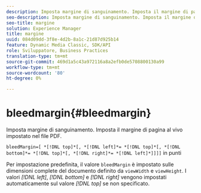 ```yaml
---
description: Imposta margine di sanguinamento. Imposta il margine di pagina al vivo impostato nel file PDF.
seo-description: Imposta margine di sanguinamento. Imposta il margine di pagina al vivo impostato nel file PDF.
seo-title: margine
solution: Experience Manager
title: margine
uuid: 084d09dd-3f8e-4d2b-8a1c-21d87d925b14
feature: Dynamic Media Classic, SDK/API
role: Sviluppatore, Business Practices
translation-type: tm+mt
source-git-commit: 469d1a5c43a972116a8a2efb0de5708800130a99
workflow-type: tm+mt
source-wordcount: '80'
ht-degree: 0%

---
```



# bleedmargin{#bleedmargin}

Imposta margine di sanguinamento. Imposta il margine di pagina al vivo impostato nel file PDF.

`bleedMargin=[ *[!DNL top]*[, *[!DNL left]*= *[!DNL top]*[, *[!DNL bottom]*= *[!DNL top]*[, *[!DNL right]*= *[!DNL left]*]]]]` in punti

Per impostazione predefinita, il valore `bleedMargin` è impostato sulle dimensioni complete del documento definito da `viewWidth` e `viewHeight`. I valori *[!DNL left]*, *[!DNL bottom]* e *[!DNL right]* vengono impostati automaticamente sul valore *[!DNL top]* se non specificato.
